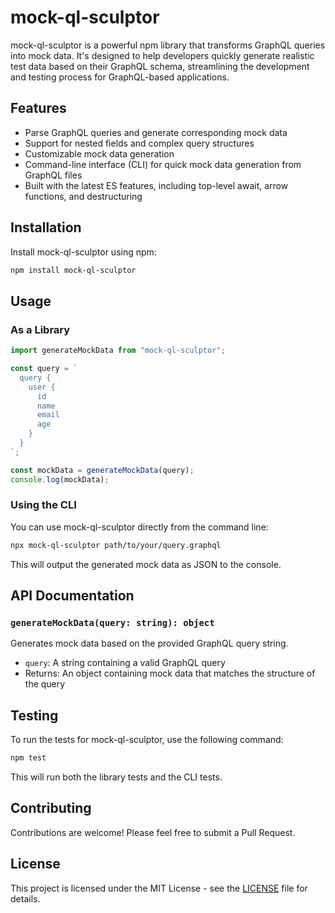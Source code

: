 # mock-ql-sculptor

mock-ql-sculptor is a powerful npm library that transforms GraphQL queries into mock data. It's designed to help developers quickly generate realistic test data based on their GraphQL schema, streamlining the development and testing process for GraphQL-based applications.

## Features

- Parse GraphQL queries and generate corresponding mock data
- Support for nested fields and complex query structures
- Customizable mock data generation
- Command-line interface (CLI) for quick mock data generation from GraphQL files
- Built with the latest ES features, including top-level await, arrow functions, and destructuring

## Installation

Install mock-ql-sculptor using npm:

```bash
npm install mock-ql-sculptor
```

## Usage

### As a Library

```javascript
import generateMockData from "mock-ql-sculptor";

const query = `
  query {
    user {
      id
      name
      email
      age
    }
  }
`;

const mockData = generateMockData(query);
console.log(mockData);
```

### Using the CLI

You can use mock-ql-sculptor directly from the command line:

```bash
npx mock-ql-sculptor path/to/your/query.graphql
```

This will output the generated mock data as JSON to the console.

## API Documentation

### `generateMockData(query: string): object`

Generates mock data based on the provided GraphQL query string.

- `query`: A string containing a valid GraphQL query
- Returns: An object containing mock data that matches the structure of the query

## Testing

To run the tests for mock-ql-sculptor, use the following command:

```bash
npm test
```

This will run both the library tests and the CLI tests.

## Contributing

Contributions are welcome! Please feel free to submit a Pull Request.

## License

This project is licensed under the MIT License - see the [LICENSE](LICENSE) file for details.
